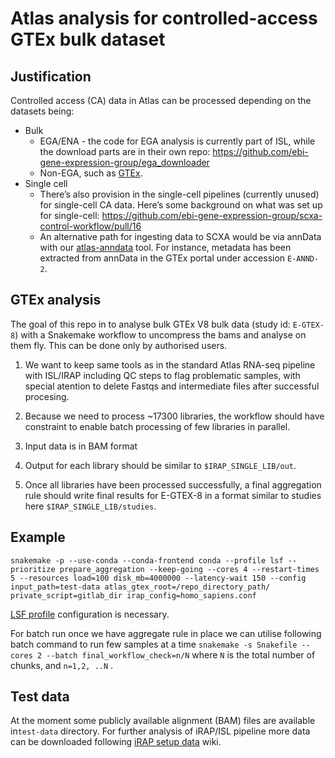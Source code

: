 # Atlas analysis for controlled-access GTEx bulk dataset

## Justification
Controlled access (CA) data in Atlas can be processed depending on the datasets being:
- Bulk
  - EGA/ENA - the code for EGA analysis is currently part of ISL, while the download parts are in their own repo: https://github.com/ebi-gene-expression-group/ega_downloader
  - Non-EGA, such as [GTEx](https://gtexportal.org/home/datasets).
- Single cell
  - There’s also provision in the single-cell pipelines (currently unused) for single-cell CA data. Here’s some background on what was set up for single-cell: https://github.com/ebi-gene-expression-group/scxa-control-workflow/pull/16
  - An alternative path for ingesting data to SCXA would be via annData with our [atlas-anndata](https://github.com/ebi-gene-expression-group/atlas-anndata) tool. For instance, metadata has been extracted from annData in the GTEx portal under accession `E-ANND-2`.

## GTEx analysis
The goal of this repo in to analyse bulk GTEx V8 bulk data (study id: `E-GTEX-8`) with a Snakemake workflow to uncompress the bams and analyse on them fly. This can be done only by authorised users. 

1. We want to keep same tools as in the standard Atlas RNA-seq pipeline with ISL/IRAP including QC steps to flag problematic samples, with special atention to delete Fastqs and intermediate files after successful procesing.

2. Because we need to process ~17300 libraries, the workflow should have constraint to enable batch processing of few libraries in parallel. 

3. Input data is in BAM format

4. Output for each library should be similar to `$IRAP_SINGLE_LIB/out`.

5. Once all libraries have been processed successfully, a final aggregation rule should write final results for E-GTEX-8 in a format similar to studies here `$IRAP_SINGLE_LIB/studies`.

## Example
`snakemake -p --use-conda --conda-frontend conda --profile lsf --prioritize prepare_aggregation --keep-going --cores 4 --restart-times 5 --resources load=100 disk_mb=4000000 --latency-wait 150 --config input_path=test-data atlas_gtex_root=/repo_directory_path/ private_script=gitlab_dir irap_config=homo_sapiens.conf`

[LSF profile](https://github.com/Snakemake-Profiles/lsf) configuration is necessary.

For batch run once we have aggregate rule in place we can utilise following batch command to run few samples at a time
`snakemake -s Snakefile --cores 2 --batch final_workflow_check=n/N` where `N` is the total number of chunks, and `n=1,2, ..N` . 


## Test data
At the moment some publicly available alignment (BAM) files are available in`test-data` directory. For further analysis of iRAP/ISL pipeline more data can be downloaded following [iRAP setup data](https://github.com/nunofonseca/irap/wiki/7-Quick-Example#setup-the-data) wiki.
